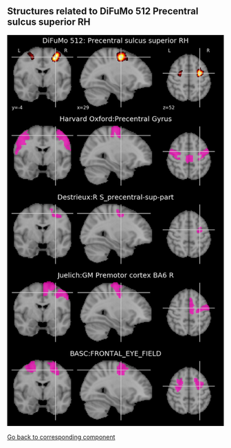 


## Structures related to DiFuMo 512 Precentral sulcus superior RH

![512](512.jpg "Structures related to DiFuMo 512 Precentral sulcus superior RH")

[Go back to corresponding component](https://parietal-inria.github.io/DiFuMo/512/html/512.html)